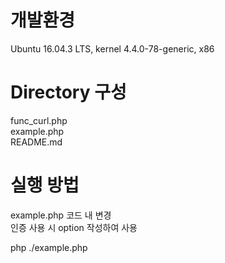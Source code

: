 # 개발환경  
Ubuntu 16.04.3 LTS, kernel 4.4.0-78-generic, x86  
  
# Directory 구성  
func_curl.php  
example.php  
README.md  
  
# 실행 방법  
example.php 코드 내 <Rest API Server> 변경  
인증 사용 시 option 작성하여 사용  
  
php ./example.php  